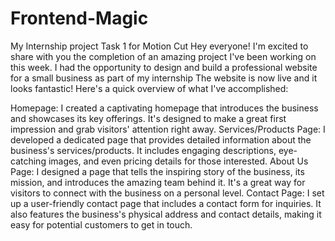 # Frontend-Magic
My Internship project Task 1 for Motion Cut
Hey everyone! I'm excited to share with you the completion of an amazing project I've been working on this week.
I had the opportunity to design and build a professional website for a small business as part of my internship
The website is now live and it looks fantastic! Here's a quick overview of what I've accomplished:

Homepage: I created a captivating homepage that introduces the business and showcases its key offerings. It's designed to make a great first impression and grab visitors' attention right away.
Services/Products Page: I developed a dedicated page that provides detailed information about the business's services/products. It includes engaging descriptions, eye-catching images, and even pricing details for those interested.
About Us Page: I designed a page that tells the inspiring story of the business, its mission, and introduces the amazing team behind it. It's a great way for visitors to connect with the business on a personal level.
Contact Page: I set up a user-friendly contact page that includes a contact form for inquiries. It also features the business's physical address and contact details, making it easy for potential customers to get in touch.
